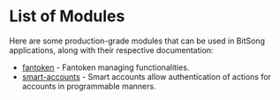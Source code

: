 <!--
order: 0
-->

# List of Modules

Here are some production-grade modules that can be used in BitSong applications, along with their respective documentation:

- [fantoken](fantoken/spec/README.md) - Fantoken managing functionalities.
- [smart-accounts](smart-accounts/spec/README.md) - Smart accounts allow authentication of actions for accounts in programmable manners.